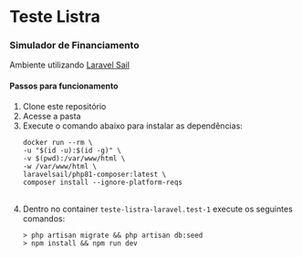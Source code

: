 # Teste Listra
### Simulador de Financiamento
Ambiente utilizando [Laravel Sail](https://laravel.com/docs/8.x/sail#main-content)
#### Passos para funcionamento
1. Clone este repositório 
2. Acesse a pasta
3. Execute o comando abaixo para instalar as dependências:
    <br>
    ```
    docker run --rm \
    -u "$(id -u):$(id -g)" \
    -v $(pwd):/var/www/html \
    -w /var/www/html \
    laravelsail/php81-composer:latest \
    composer install --ignore-platform-reqs
    ```
    <br>
4. Dentro no container `teste-listra-laravel.test-1` execute os seguintes comandos:
    <br>
    ```
    > php artisan migrate && php artisan db:seed
    > npm install && npm run dev
    ```


